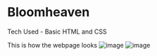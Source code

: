 # Bloomheaven
Tech Used - Basic HTML and CSS

This is how the webpage looks
![image](https://github.com/user-attachments/assets/fd9c953e-8ec4-4e06-b102-88c02ee951ef)
![image](https://github.com/user-attachments/assets/ac8eb5bd-a8cc-416f-9df9-0a510bb1b314)

